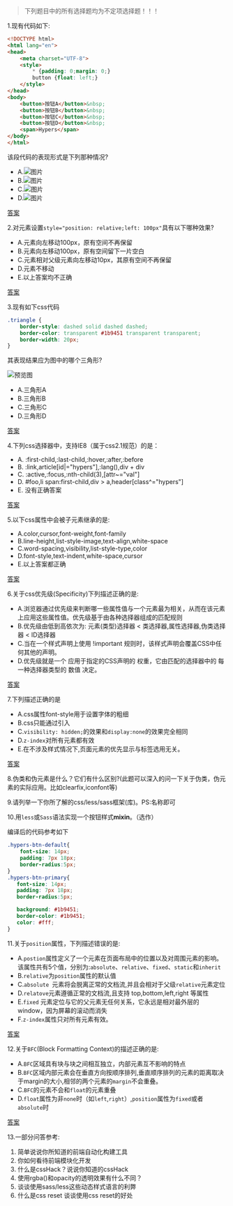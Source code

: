 > 下列题目中的所有选择题均为不定项选择题！！！

1.现有代码如下:

```html
<!DOCTYPE html>
<html lang="en">
<head>
    <meta charset="UTF-8">
    <style>
        * {padding: 0;margin: 0;}
        button {float: left;}
    </style>
</head>
<body>
    <button>按钮A</button>&nbsp;
    <button>按钮B</button>&nbsp;
    <button>按钮C</button>&nbsp;
    <button>按钮D</button>&nbsp;
    <span>Hypers</span>
</body>
</html>
```

该段代码的表现形式是下列那种情况?

- A.![图片](http://7xpn4q.com1.z0.glb.clouddn.com/1-A.png)
- B.![图片](http://7xpn4q.com1.z0.glb.clouddn.com/1-B.png)
- C.![图片](http://7xpn4q.com1.z0.glb.clouddn.com/1-C.png)
- D.![图片](http://7xpn4q.com1.z0.glb.clouddn.com/1-D.png)

[答案](http://runjs.cn/code/g3zwsjky)

2.对元素设置`style="position: relative;left: 100px"`具有以下哪种效果?

- A.元素向左移动100px，原有空间不再保留
- B.元素向左移动100px，原有空间留下一片空白
- C.元素相对父级元素向左移动10px，其原有空间不再保留
- D.元素不移动
- E.以上答案均不正确

[答案](http://runjs.cn/code/lmalvdsr)

3.现有如下css代码

```css
.triangle {
    border-style: dashed solid dashed dashed;
    border-color: transparent #1b9451 transparent transparent;
    border-width: 20px;
}
```

其表现结果应为图中的哪个三角形?

![预览图](http://7xpn4q.com1.z0.glb.clouddn.com/3.png)

- A.三角形A
- B.三角形B
- C.三角形C
- D.三角形D

[答案](http://runjs.cn/code/rteybhtt)

4.下列css选择器中，支持IE8（属于css2.1规范）的是：

- A. :first-child,:last-child,:hover,:after,:before
- B. :link,article[id|="hypers"],:lang(),div + div
- C. :active,:focus,:nth-child(3),[attr~="val"]
- D. #foo,li span:first-child,div > a,header[class^="hypers"]
- E. 没有正确答案

[答案](https://github.com/hiyangguo/exam/issues/1)

5.以下css属性中会被子元素继承的是:

- A.color,cursor,font-weight,font-family
- B.line-height,list-style-image,text-align,white-space
- C.word-spacing,visibility,list-style-type,color
- D.font-style,text-indent,white-space,cursor
- E.以上答案都正确

[答案](https://github.com/hiyangguo/exam/issues/2)

6.关于css优先级(Specificity)下列描述正确的是:

- A.浏览器通过优先级来判断哪一些属性值与一个元素最为相关，从而在该元素上应用这些属性值。优先级基于由各种选择器组成的匹配规则
- B.优先级由低到高依次为: 元素(类型)选择器 < 类选择器,属性选择器,伪类选择器 < ID选择器
- C.当在一个样式声明上使用 !important 规则时，该样式声明会覆盖CSS中任何其他的声明。
- D.优先级就是一个 应用于指定的CSS声明的 权重，它由匹配的选择器中的 每一种选择器类型的 数值 决定。

[答案](https://github.com/hiyangguo/exam/issues/3)

7.下列描述正确的是

- A.css属性font-style用于设置字体的粗细
- B.css只能通过<link>引入
- C.`visibility: hidden;`的效果和`display:none`的效果完全相同
- D.`z-index`对所有元素都有效
- E.在不涉及样式情况下,页面元素的优先显示与标签选用无关。

[答案](https://github.com/hiyangguo/exam/issues/4)

8.伪类和伪元素是什么？它们有什么区别?(此题可以深入的问一下关于伪类，伪元素的实际应用。比如clearfix,iconfont等)



9.请列举一下你所了解的css/less/sass框架(库)。PS:名称即可



10.用`less`或`Sass`语法实现一个按钮样式**mixin**。（选作）

编译后的代码参考如下
```css
.hypers-btn-default{
   	font-size: 14px;
	padding: 7px 18px;
    border-radius:5px;
}
.hypers-btn-primary{
   font-size: 14px;
   padding: 7px 18px;
   border-radius:5px;

   background: #1b9451;
   border-color: #1b9451;
   color: #fff;
}
```

11.关于`position`属性，下列描述错误的是:

- A.`postion`属性定义了一个元素在页面布局中的位置以及对周围元素的影响。该属性共有5个值，分别为:`absolute`、`relative`、`fixed`、`static`和`inherit`
- B.`relative`为`position`属性的默认值
- C.`absolute `元素将会脱离正常的文档流,并且会相对于父级`relative`元素定位
- D.`relatove`元素遵循正常的文档流,且支持 top,bottom,left,right 等属性
- E.`fixed` 元素定位与它的父元素无任何关系，它永远是相对最外层的 window，因为屏幕的滚动而消失
- F.`z-index`属性只对所有元素有效。

[答案](https://github.com/hiyangguo/exam/issues/5)

12.关于`BFC`(Block Formatting Context)的描述正确的是:

- A.`BFC`区域具有块与块之间相互独立，内部元素互不影响的特点
- B.`BFC`区域内部元素会在垂直方向按顺序排列,垂直顺序排列的元素的距离取决于margin的大小,相邻的两个元素的`margin`不会重叠。
- C.`BFC`的元素不会和`float`的元素重叠
- D.`float`属性为非`none`时（如`left`,`right`）,`position`属性为`fixed`或者`absolute`时

[答案](https://github.com/hiyangguo/exam/issues/6)


13.一部分问答参考:
1) 简单说说你所知道的前端自动化构建工具
2) 你如何看待前端模块化开发
3) 什么是cssHack？说说你知道的cssHack
4) 使用rgba()和opacity的透明效果有什么不同？
5) 谈谈使用sass/less这些动态样式语言的利弊
6) 什么是css reset 谈谈使用css reset的好处





